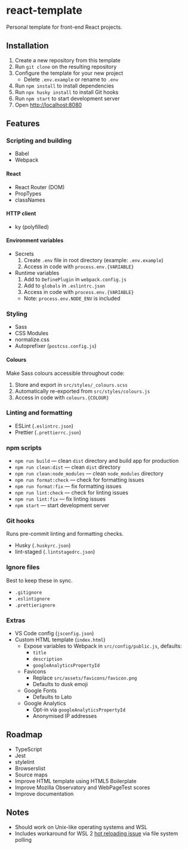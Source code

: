 # react-template

Personal template for front-end React projects.

## Installation

1. Create a new repository from this template
2. Run `git clone` on the resulting repository
3. Configure the template for your new project
   - Delete `.env.example` or rename to `.env`
4. Run `npm install` to install dependencies
5. Run `npx husky install` to install Git hooks
6. Run `npm start` to start development server
7. Open <http://localhost:8080>

## Features

### Scripting and building

- Babel
- Webpack

#### React

- React Router (DOM)
- PropTypes
- classNames

#### HTTP client

- ky (polyfilled)

#### Environment variables

- Secrets
  1. Create `.env` file in root directory (example: `.env.example`)
  2. Access in code with `process.env.{VARIABLE}`
- Runtime variables
  1. Add to `DefinePlugin` in `webpack.config.js`
  2. Add to `globals` in `.eslintrc.json`
  3. Access in code with `process.env.{VARIABLE}`
  - Note: `process.env.NODE_ENV` is included

### Styling

- Sass
- CSS Modules
- normalize.css
- Autoprefixer (`postcss.config.js`)

#### Colours

Make Sass colours accessible throughout code:

1. Store and export in `src/styles/_colours.scss`
2. Automatically re-exported from `src/styles/colours.js`
3. Access in code with `colours.{COLOUR}`

### Linting and formatting

- ESLint (`.eslintrc.json`)
- Prettier (`.prettierrc.json`)

### npm scripts

- `npm run build` — clean `dist` directory and build app for production
- `npm run clean:dist` — clean `dist` directory
- `npm run clean:node_modules` — clean `node_modules` directory
- `npm run format:check` — check for formatting issues
- `npm run format:fix` — fix formatting issues
- `npm run lint:check` — check for linting issues
- `npm run lint:fix` — fix linting issues
- `npm start` — start development server

### Git hooks

Runs pre-commit linting and formatting checks.

- Husky (`.huskyrc.json`)
- lint-staged (`.lintstagedrc.json`)

### Ignore files

Best to keep these in sync.

- `.gitignore`
- `.eslintignore`
- `.prettierignore`

### Extras

- VS Code config (`jsconfig.json`)
- Custom HTML template (`index.html`)
  - Expose variables to Webpack in `src/config/public.js`, defaults:
    - `title`
    - `description`
    - `googleAnalyticsPropertyId`
  - Favicons
    - Replace `src/assets/favicons/favicon.png`
    - Defaults to dusk emoji
  - Google Fonts
    - Defaults to Lato
  - Google Analytics
    - Opt-in via `googleAnalyticsPropertyId`
    - Anonymised IP addresses

## Roadmap

- TypeScript
- Jest
- stylelint
- Browserslist
- Source maps
- Improve HTML template using HTML5 Boilerplate
- Improve Mozilla Observatory and WebPageTest scores
- Improve documentation

## Notes

- Should work on Unix-like operating systems and WSL
- Includes workaround for WSL 2 [hot reloading issue](https://github.com/microsoft/WSL/issues/4739) via file system polling
